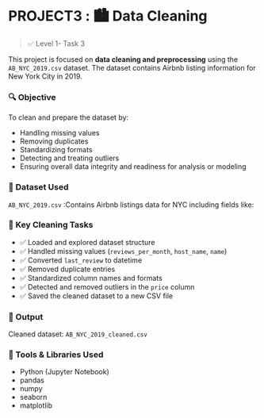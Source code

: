 # PROJECT3 : 🏙️ Data Cleaning

> ✅ Level 1- Task 3

This project is focused on **data cleaning and preprocessing** using the `AB_NYC_2019.csv` dataset. The dataset contains Airbnb listing information for New York City in 2019.

### 🔍 Objective

To clean and prepare the dataset by:
- Handling missing values
- Removing duplicates
- Standardizing formats
- Detecting and treating outliers
- Ensuring overall data integrity and readiness for analysis or modeling

### 📂 Dataset Used

`AB_NYC_2019.csv` :Contains Airbnb listings data for NYC including fields like:

### 🧹 Key Cleaning Tasks

- ✅ Loaded and explored dataset structure
- ✅ Handled missing values (`reviews_per_month`, `host_name`, `name`)
- ✅ Converted `last_review` to datetime
- ✅ Removed duplicate entries
- ✅ Standardized column names and formats
- ✅ Detected and removed outliers in the `price` column
- ✅ Saved the cleaned dataset to a new CSV file

### 💾 Output

Cleaned dataset: `AB_NYC_2019_cleaned.csv`

### 📒 Tools & Libraries Used

- Python (Jupyter Notebook)
- pandas
- numpy
- seaborn
- matplotlib

